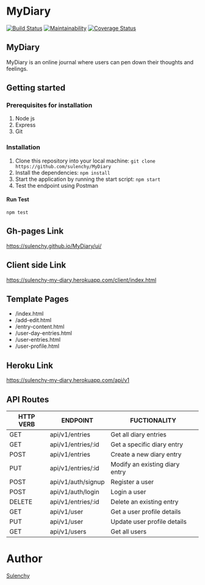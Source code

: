 # MyDiary
[![Build Status](https://travis-ci.org/sulenchy/MyDiary.svg?branch=ch-setup-travis-ci)](https://travis-ci.org/sulenchy/MyDiary) [![Maintainability](https://api.codeclimate.com/v1/badges/19d76649374cdf72e37f/maintainability)](https://codeclimate.com/github/sulenchy/MyDiary/maintainability) [![Coverage Status](https://coveralls.io/repos/github/sulenchy/MyDiary/badge.svg?branch=develop)](https://coveralls.io/github/sulenchy/MyDiary?branch=develop)

## MyDiary
MyDiary is an online journal where users can pen down their thoughts and feelings.

## Getting started
### Prerequisites for installation
1. Node js
2. Express
3. Git

### Installation
1. Clone this repository into your local machine:
```git clone https://github.com/sulenchy/MyDiary```
2. Install the dependencies:
```npm install```
3. Start the application by running the start script:
```npm start```
4. Test the endpoint using Postman


#### Run Test
```npm test```

## Gh-pages Link
https://sulenchy.github.io/MyDiary/ui/

## Client side Link
https://sulenchy-my-diary.herokuapp.com/client/index.html

## Template Pages
- /index.html
- /add-edit.html
- /entry-content.html
- /user-day-entries.html
- /user-entries.html
- /user-profile.html

## Heroku Link
https://sulenchy-my-diary.herokuapp.com/api/v1

## API Routes
|   HTTP VERB   | ENDPOINT                  | FUCTIONALITY                                          |
| ------------- | --------------------------| ----------------------------------------------------- |
| GET           | api/v1/entries            | Get all diary entries                                 |
| GET           | api/v1/entries/:id        | Get a specific diary entry                            |
| POST          | api/v1/entries            | Create a new diary entry                              |
| PUT           | api/v1/entries/:id        | Modify an existing diary entry                        |
| POST          | api/v1/auth/signup        | Register a user                                       |
| POST          | api/v1/auth/login         | Login a user                                          |
| DELETE        | api/v1/entries/:id        | Delete an existing entry                              |
| GET           | api/v1/user               | Get a user profile details                            |
| PUT           | api/v1/user               | Update user profile details                           |
| GET           | api/v1/users              | Get all users                                         |

# Author
[Sulenchy](https://github.com/sulenchy)